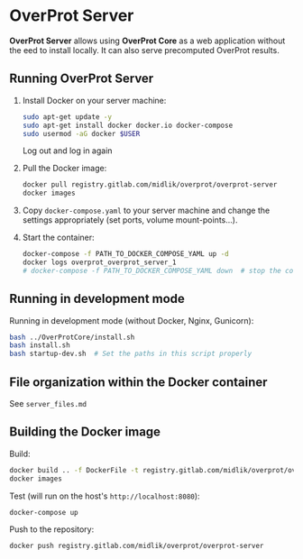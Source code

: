 # OverProt Server

**OverProt Server** allows using **OverProt Core** as a web application without the eed to install locally. It can also serve precomputed OverProt results.

## Running OverProt Server

1. Install Docker on your server machine:

    ```bash
    sudo apt-get update -y
    sudo apt-get install docker docker.io docker-compose
    sudo usermod -aG docker $USER
    ```

    Log out and log in again

2. Pull the Docker image:

    ```bash
    docker pull registry.gitlab.com/midlik/overprot/overprot-server
    docker images
    ```

3. Copy `docker-compose.yaml` to your server machine and change the settings appropriately (set ports, volume mount-points...).

4. Start the container:

    ```bash
    docker-compose -f PATH_TO_DOCKER_COMPOSE_YAML up -d
    docker logs overprot_overprot_server_1 
    # docker-compose -f PATH_TO_DOCKER_COMPOSE_YAML down  # stop the container
    ```

## Running in development mode

Running in development mode (without Docker, Nginx, Gunicorn):

```bash
bash ../OverProtCore/install.sh
bash install.sh
bash startup-dev.sh  # Set the paths in this script properly
```

## File organization within the Docker container

See `server_files.md`

## Building the Docker image

Build:

```bash
docker build .. -f DockerFile -t registry.gitlab.com/midlik/overprot/overprot-server
docker images
```

Test (will run on the host's `http://localhost:8080`):

```bash
docker-compose up
```

Push to the repository:

```bash
docker push registry.gitlab.com/midlik/overprot/overprot-server
```
